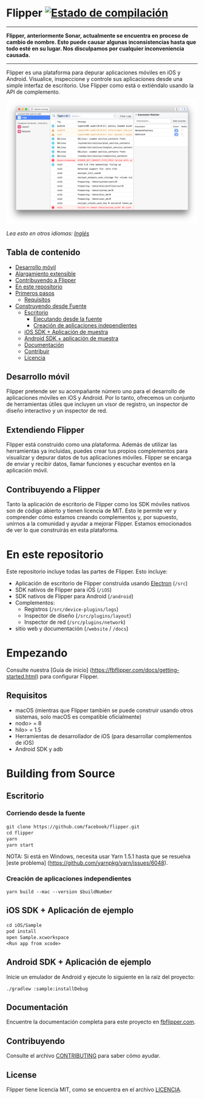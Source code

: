 # Flipper [![Estado de compilación](https://travis-ci.org/facebook/flipper.svg?branch=master)](https://travis-ci.org/facebook/flipper)

---

**Flipper, anteriormente Sonar, actualmente se encuentra en proceso de cambio de nombre. Esto puede causar algunas inconsistencias hasta que todo esté en su lugar. Nos disculpamos por cualquier inconveniencia causada.**

---

Flipper es una plataforma para depurar aplicaciones móviles en iOS y Android. Visualice, inspeccione y controle sus aplicaciones desde una simple interfaz de escritorio. Use Flipper como está o extiéndalo usando la API de complemento.

![Flipper](/website/static/img/splash@2x.png)

*Lea esto en otros idiomas: [Inglés](README.md)*

## Tabla de contenido

- [Desarrollo móvil](#desarrollo-móvil)
- [Alargamiento extensible](#extendiendo-flipper)
- [Contribuyendo a Flipper](#contribuyendo-a-flipper)
- [En este repositorio](#en-este-repositorio)
- [Primeros pasos](#primeros-pasos)
    - [Requisitos](#requisitos)
- [Construyendo desde Fuente](#construyendo-desde-fuente)
    - [Escritorio](#escritorio)
        - [Ejecutando desde la fuente](#ejecutando-desde-la-fuente)
        - [Creación de aplicaciones independientes](#creación-de-aplicaciones-independientes)
    - [iOS SDK + Aplicación de muestra](#ios-sdk--aplicación-de-muestra)
    - [Android SDK + aplicación de muestra](#android-sdk--aplicación-de-muestra)
    - [Documentación](#documentación)
    - [Contribuir](#contribuyendo)
    - [Licencia](#licencia)


## Desarrollo móvil

Flipper pretende ser su acompañante número uno para el desarrollo de aplicaciones móviles en iOS y Android. Por lo tanto, ofrecemos un conjunto de herramientas útiles que incluyen un visor de registro, un inspector de diseño interactivo y un inspector de red.

## Extendiendo Flipper

Flipper está construido como una plataforma. Además de utilizar las herramientas ya incluidas, puedes crear tus propios complementos para visualizar y depurar datos de tus aplicaciones móviles. Flipper se encarga de enviar y recibir datos, llamar funciones y escuchar eventos en la aplicación móvil.

## Contribuyendo a Flipper

Tanto la aplicación de escritorio de Flipper como los SDK móviles nativos son de código abierto y tienen licencia de MIT. Esto le permite ver y comprender cómo estamos creando complementos y, por supuesto, unirnos a la comunidad y ayudar a mejorar Flipper. Estamos emocionados de ver lo que construirás en esta plataforma.

# En este repositorio

Este repositorio incluye todas las partes de Flipper. Esto incluye:

* Aplicación de escritorio de Flipper construida usando [Electron](https://electronjs.org) (`/src`)
* SDK nativos de Flipper para iOS (`/iOS`)
* SDK nativos de Flipper para Android (`/android`)
* Complementos:
  * Registros (`/src/device-plugins/logs`)
  * Inspector de diseño (`/src/plugins/layout`)
  * Inspector de red (`/src/plugins/network`)
* sitio web y documentación (`/website` / `/docs`)

# Empezando

Consulte nuestra [Guía de inicio] (https://fbflipper.com/docs/getting-started.html) para configurar Flipper.

## Requisitos

* macOS (mientras que Flipper también se puede construir usando otros sistemas, solo macOS es compatible oficialmente)
* nodo> = 8
* hilo> = 1.5
* Herramientas de desarrollador de iOS (para desarrollar complementos de iOS)
* Android SDK y adb

# Building from Source

## Escritorio
### Corriendo desde la fuente

```
git clone https://github.com/facebook/flipper.git
cd flipper
yarn
yarn start
```

NOTA: Si está en Windows, necesita usar Yarn 1.5.1 hasta que se resuelva [este problema] (https://github.com/yarnpkg/yarn/issues/6048).

### Creación de aplicaciones independientes

```
yarn build --mac --version $buildNumber
```

## iOS SDK + Aplicación de ejemplo

```
cd iOS/Sample
pod install
open Sample.xcworkspace
<Run app from xcode>
```

## Android SDK + Aplicación de ejemplo

Inicie un emulador de Android y ejecute lo siguiente en la raíz del proyecto:

```
./gradlew :sample:installDebug
```

## Documentación

Encuentre la documentación completa para este proyecto en [fbflipper.com](https://fbflipper.com/docs).

## Contribuyendo
Consulte el archivo [CONTRIBUTING](/CONTRIBUTING.md) para saber cómo ayudar.

## License
Flipper tiene licencia MIT, como se encuentra en el archivo [LICENCIA](/LICENSE).
